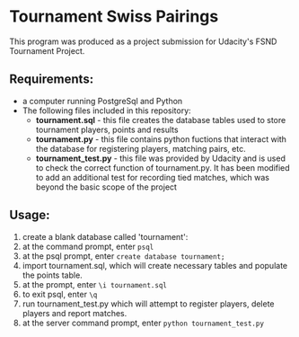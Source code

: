 # Tournament Swiss Pairings
This program was produced as a project submission for Udacity's FSND Tournament Project.

## Requirements:
- a computer running PostgreSql and Python
- The following files included in this repository:
  - **tournament.sql** - this file creates the database tables used to store tournament players, points and results
  - **tournament.py** - this file contains python fuctions that interact with the database for registering players, matching pairs, etc.
  - **tournament_test.py** - this file was provided by Udacity and is used to check the correct function of tournament.py.  It has been modified to add an additional test for recording tied matches, which was beyond the basic scope of the project

## Usage:
1.  create a blank database called 'tournament':
  1.  at the command prompt, enter `psql`
  2.  at the psql prompt, enter `create database tournament;`
2.  import tournament.sql, which will create necessary tables and populate the points table.
  1.  at the prompt, enter `\i tournament.sql`
  2.  to exit psql, enter `\q`
3.  run tournament_test.py which will attempt to register players, delete players and report matches.
  1.  at the server command prompt, enter `python tournament_test.py`
